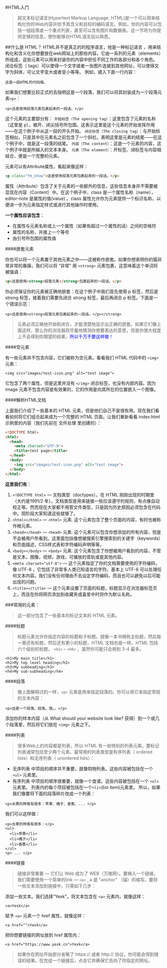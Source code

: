#HTML入门
>超文本标记语言(Hypertext Markup Language, HTML)是一个可以用来结构化你的Web内容并给予其含义和目标的编码语言。例如，你的内容可以包括一组段落或一个重点列表，甚至可以含有图片和数据表。这一节将为你提供足够的信息，使你能够对HTML语言加以熟悉。

##什么是 HTML？
HTML并不是真正的的程序语言，他是一种标记语言 ，用来结构化和含义化你想要放在web网站上的那些内容。它由一系列的元素（elements）所组成，这些元素可以用来封装你的内容中担任不同工作的各部分和各个角色。 闭合标签（ tags）可以使得一个文字或者一张图片连接到其他网址，可以使得文字为斜体，可让文字变大或者变小等等。 
例如，键入下面一行内容：
```
这是一段HTML的代码哦。
```
如果我们想要比较正式的去指明这是一个段落，我们可以将其封装成为一个段落元素`<p>`：
```
<p>这是使用段落元素包裹起来的一段话。</p>
```

这个元素的主要部分有：
`开始标签（The opening tag）`：这里包含了元素的名称（这里是 p），被开、闭尖括号所包围。这表示这里是这个元素的开始发挥作用——在这个例子中从这一段的开头开始。
`闭合标签（The closing tag）`：与开始标签相似，只是其中在元素名之前包含了一个斜杠。表明这里是元素的结尾——在这个例子中，就是这一段落的结尾。
`内容（The content）`：这是一个元素的内容，这个例子中就是所输入的文本本身。
`元素（The element）`：开标签、闭标签与内容相结合，便是一个完整的元素。

元素可以有Attribute属性，看起来像这样：
```html
<p class="Ym_show">这是使用段落元素包裹起来的一段话。</p>
```
属性（Attribute）包含了关于元素的一些额外的信息，这些信息本身并不需要被显现在内容（Content）中。在这个例子中，class 是一个属性名称（name），editor-note 是属性的值(value) 。class 属性允许你为元素提供一个标识名称，以便进一步为元素指定样式或进行其他操作时使用。

**一个属性应该包含**：
- 在属性与元素名称或上一个属性（如果有超过一个属性的话）之间的空格符
- 属性的名称，并接上一个等号
- 由引号所包围的属性值

####嵌套元素

你也可以将一个元素置于其他元素之中——这被称作嵌套。如果你想表明你的猫非常非常的暴躁，我们可以将 “非常” 用 `<strong>` 元素包裹，这意味着这个单词将被强调：

```html
<p>这是使用<strong>段落元素</strong>包裹起来的一段话。</p>
```	
你必须保证你的元素被正确地嵌套：在这个例子中我们首先使用 p 标签，然后是 strong 标签，接着我们需要先闭合 strong 标签，最后再闭合 p 标签。下面是一个错误示范：
```
<p>这是使用<strong>段落元素包裹起来的一段话。</p></strong>
```
>元素必须正确地开始和闭合，才能清楚地显示出正确的嵌套。如果它们像上面这样，那么你的浏览器将尽量地猜测你想要表达的意思，但是你很大程度上不会得到你期望的结果。<span style="color:blue">所以千万不要这样做！</span>

####空元素

有一些元素并不包含内容，它们被称为空元素。看看我们 HTML 代码中的 `<img>` 元素：
```
<img src="images/test-icon.png" alt="test image">
```
	
它包含了两个属性，但是这里并没有 `</img>` 闭合标签，也没有内部内容。因为 image 元素不包含内容是有效果的，它的作用是向其所在的位置嵌入一个图像。

####解析HTML文档

上面我们介绍了一些基本的 HTML 元素，但是他们自己不是很有用。现在我们看看如何将它们组合起来成为一个完整的 HTML 页面。让我们重新看看  index.html 示例里的内容（我们先前在 文件处理 里创建的）：
```HTML
<!DOCTYPE html>
<html>
  <head>
    <meta charset="UTF-8">
    <title>test page</title>
  </head>
  <body>
	<img src="images/test-icon.png" alt="test image">
  </body>
</html>
```
**这里我们有**：
1.  `<!DOCTYPE html>` — 文档类型（doctypes）。在 HTML 刚刚出现的时期里（大约是1991/2 年），文档类型是用来链接一些应该遵守的规则，有点像自动校正等。然而现在大家都不用管文件类型，只是因为历史原因必须包含在代码中。现阶段大家知道这些就够了。
2. `<html></html>` — `<html>` 元素. 这个元素包含了整个页面的内容，有时也被称作根元素。
3. `<head></head>` — `<head>` 元素. 这个元素可以包含你想添加的所有内容，但是不会被用户所看到。这里面包括像想被搜索引擎搜索到的关键字（keywords）和页面描述，CSS样式表和字符编码声明等等。
4. `<body></body>` — `<body>` 元素. 这个元素包含了你想被用户看到的内容，不管是文本，图像，视频，游戏，可播放的音轨或是其他内容。
5. `<meta charset="utf-8">` — 这个元素指定了你的文档需要使用的字符编码，像 UTF-8 ，它包括了非常多人类已知语言的字符。基本上 UTF-8 可以处理任何文本内容。我们没有任何理由不去设定字符编码，而且也可以避免以后可能出现的问题。
6. `<title></title>` — 这个元素设置了页面的标题，标题显示在浏览器标签页上，而且在你将网页添加到收藏夹或喜爱中时将作为默认名称。

###常用的元素：
> 这一部分包含了一些基本的标记文本的 HTML 元素。

####标题
> 标题元素允许你指定内容的标题和子标题。就像一本书拥有主标题，然后每一章还有标题，然后还有更小的标题，HTML 文档也是一样。HTML 包括六个级别的标题， `<h1>` – `<h6>` ，虽然你可能只会用到 3-4 最多。

```
<h1>My main title</h1>
<h2>My top level heading</h2>
<h3>My subheading</h3>
<h4>My sub-subheading</h4>
```

####段落
>像上面解释过的一样，`<p>` 元素是用来指定段落的。你可以用它来指定常规的文本内容：

```
<p>这是一个段落。段落。落。。</p>
```
添加你的样本内容（从 What should your website look like? 获得）到一个或几个段落里，然后将它们放在 `<img>` 元素之下。

####列表
>很多Web上的内容都是列表，所以 HTML 有一些特别的列表元素。要标记列表通常包括至少两个元素。最常用的列表类型是有序列表（ ordered lists）和无序列表（ unordered lists）：
- 无序列表 中项目的顺序并不重要，就像购物列表。这些内容被包括在一个 `<ul>` 元素里。
- 有序列表 中项目的顺序很重要，就像一个食谱。这些内容被包括在一个 `<ol>` 元素里。
列表内的每个项目被包括在一个` <li> `(list item)元素里。
所以，如果我们像要将下面的段落碎片改成一个列表：

```
<p>水果的种类有很多：苹果、橘子、香蕉、... </p>
```
我们可以这样做：
```
<p>水果的种类有很多：</p>
<ul>
  <li>苹果</li>
  <li>橘子</li>
  <li>香蕉</li>
</ul>
<p> ... </p>
```

####链接
>链接非常重要 — 它们让 Web 成为了 WEB（万维网）。要植入一个链接，我们需要使用一个简单的link — `<a>` , a 是 "anchor" （锚）的缩写。要将一些文本添加到链接中，只需如下几步：

添加一些文本。我们选择“Yexk”。将文本包含在 `<a>` 元素内，就像这样：
```
<a>Yexk</a>
```
赋予 `<a>` 元素一个 href 属性，就像这样：
```
<a href="">Yexk</a>
```
把你想要链接的网址放到 href 属性内：
```
<a href="https://www.yexk.cn">Yexk</a>
```
>如果你在网址开始部分省略了 https:// 或者 http:// 协议，你可能会得到错误的结果。在完成一个链接后，点击它并确保它去向了你指定的网址。

